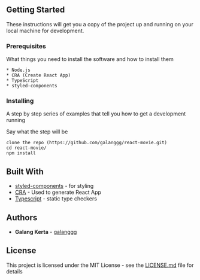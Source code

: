 ## Getting Started

These instructions will get you a copy of the project up and running on your local machine for development.

### Prerequisites

What things you need to install the software and how to install them

```
* Node.js
* CRA (Create React App)
* TypeScript
* styled-components
```

### Installing

A step by step series of examples that tell you how to get a development running

Say what the step will be

```
clone the repo (https://github.com/galanggg/react-movie.git)
cd react-movie/
npm install
```

## Built With

* [styled-components](https://styled-components.com/) - for styling
* [CRA](https://create-react-app.dev/) - Used to generate React App
* [Typescript](https://www.typescriptlang.org/) - static type checkers



## Authors

* **Galang Kerta** - [galanggg](https://github.com/galanggg)

## License

This project is licensed under the MIT License - see the [LICENSE.md](LICENSE.md) file for details
